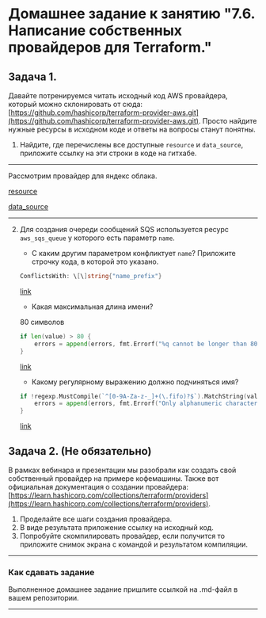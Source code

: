 # Домашнее задание к занятию "7.6. Написание собственных провайдеров для Terraform."

## Задача 1. 
Давайте потренируемся читать исходный код AWS провайдера, который можно склонировать от сюда: 
[https://github.com/hashicorp/terraform-provider-aws.git](https://github.com/hashicorp/terraform-provider-aws.git).
Просто найдите нужные ресурсы в исходном коде и ответы на вопросы станут понятны.  


1. Найдите, где перечислены все доступные `resource` и `data_source`, приложите ссылку на эти строки в коде на 
гитхабе.

---
Рассмотрим провайдер для яндекс облака.

[resource](https://github.com/yandex-cloud/terraform-provider-yandex/blob/master/yandex/provider.go#L200)

[data_source](https://github.com/yandex-cloud/terraform-provider-yandex/blob/master/yandex/provider.go#L138)

---

2. Для создания очереди сообщений SQS используется ресурс `aws_sqs_queue` у которого есть параметр `name`. 
    * С каким другим параметром конфликтует `name`? Приложите строчку кода, в которой это указано.

    ```go
    ConflictsWith: \[\]string{"name_prefix"}
    ```

    [link](https://github.com/yandex-cloud/terraform-provider-yandex/blob/master/yandex/resource_yandex_message_queue.go#L53)

    * Какая максимальная длина имени? 

    80 символов

    ```go
	if len(value) > 80 {
		errors = append(errors, fmt.Errorf("%q cannot be longer than 80 characters", k))
	}
    ```

    [link](https://github.com/yandex-cloud/terraform-provider-yandex/blob/master/yandex/resource_yandex_message_queue.go#L462)

    * Какому регулярному выражению должно подчиняться имя? 

    ```go
    if !regexp.MustCompile(`^[0-9A-Za-z-_]+(\.fifo)?$`).MatchString(value) {
		errors = append(errors, fmt.Errorf("Only alphanumeric characters and hyphens allowed in %q", k))
	}
    ```

    [link](https://github.com/yandex-cloud/terraform-provider-yandex/blob/master/yandex/resource_yandex_message_queue.go#L466)

## Задача 2. (Не обязательно) 
В рамках вебинара и презентации мы разобрали как создать свой собственный провайдер на примере кофемашины. 
Также вот официальная документация о создании провайдера: 
[https://learn.hashicorp.com/collections/terraform/providers](https://learn.hashicorp.com/collections/terraform/providers).

1. Проделайте все шаги создания провайдера.
2. В виде результата приложение ссылку на исходный код.
3. Попробуйте скомпилировать провайдер, если получится то приложите снимок экрана с командой и результатом компиляции.   

---

### Как cдавать задание

Выполненное домашнее задание пришлите ссылкой на .md-файл в вашем репозитории.

---